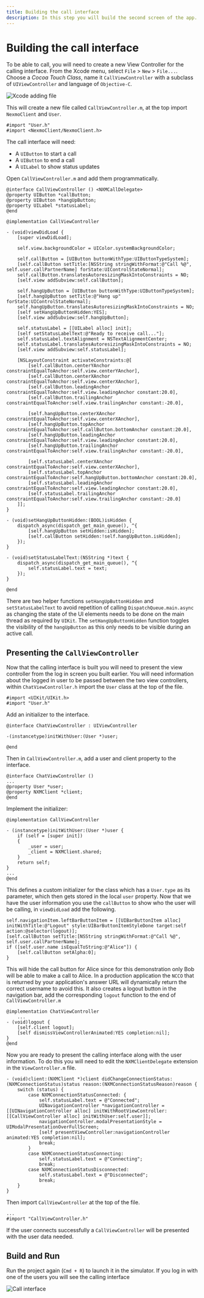 ```yaml
---
title: Building the call interface
description: In this step you will build the second screen of the app.
---
```


# Building the call interface

To be able to call, you will need to create a new View Controller for the calling interface. From the Xcode menu, select `File` > `New` > `File...`. Choose a *Cocoa Touch Class*, name it `CallViewController` with a subclass of `UIViewController` and language of `Objective-C`.

![Xcode adding file](/images/client-sdk/ios-in-app-voice/callviewcontrollerobjc.png)

This will create a new file called `CallViewController.m`, at the top import `NexmoClient` and `User`.

```objective_c
#import "User.h"
#import <NexmoClient/NexmoClient.h>
```

The call interface will need:

* A `UIButton` to start a call
* A `UIButton` to end a call
* A `UILabel` to show status updates

Open `CallViewController.m` and add them programmatically.

```objective_c
@interface CallViewController () <NXMCallDelegate>
@property UIButton *callButton;
@property UIButton *hangUpButton;
@property UILabel *statusLabel;
@end

@implementation CallViewController

- (void)viewDidLoad {
    [super viewDidLoad];
    
    self.view.backgroundColor = UIColor.systemBackgroundColor;
    
    self.callButton = [UIButton buttonWithType:UIButtonTypeSystem];
    [self.callButton setTitle:[NSString stringWithFormat:@"Call %@", self.user.callPartnerName] forState:UIControlStateNormal];
    self.callButton.translatesAutoresizingMaskIntoConstraints = NO;
    [self.view addSubview:self.callButton];
    
    self.hangUpButton = [UIButton buttonWithType:UIButtonTypeSystem];
    [self.hangUpButton setTitle:@"Hang up" forState:UIControlStateNormal];
    self.hangUpButton.translatesAutoresizingMaskIntoConstraints = NO;
    [self setHangUpButtonHidden:YES];
    [self.view addSubview:self.hangUpButton];
    
    self.statusLabel = [[UILabel alloc] init];
    [self setStatusLabelText:@"Ready to receive call..."];
    self.statusLabel.textAlignment = NSTextAlignmentCenter;
    self.statusLabel.translatesAutoresizingMaskIntoConstraints = NO;
    [self.view addSubview:self.statusLabel];
    
    [NSLayoutConstraint activateConstraints:@[
        [self.callButton.centerYAnchor constraintEqualToAnchor:self.view.centerYAnchor],
        [self.callButton.centerXAnchor constraintEqualToAnchor:self.view.centerXAnchor],
        [self.callButton.leadingAnchor constraintEqualToAnchor:self.view.leadingAnchor constant:20.0],
        [self.callButton.trailingAnchor constraintEqualToAnchor:self.view.trailingAnchor constant:-20.0],
        
        [self.hangUpButton.centerXAnchor constraintEqualToAnchor:self.view.centerXAnchor],
        [self.hangUpButton.topAnchor constraintEqualToAnchor:self.callButton.bottomAnchor constant:20.0],
        [self.hangUpButton.leadingAnchor constraintEqualToAnchor:self.view.leadingAnchor constant:20.0],
        [self.hangUpButton.trailingAnchor constraintEqualToAnchor:self.view.trailingAnchor constant:-20.0],
        
        [self.statusLabel.centerXAnchor constraintEqualToAnchor:self.view.centerXAnchor],
        [self.statusLabel.topAnchor constraintEqualToAnchor:self.hangUpButton.bottomAnchor constant:20.0],
        [self.statusLabel.leadingAnchor constraintEqualToAnchor:self.view.leadingAnchor constant:20.0],
        [self.statusLabel.trailingAnchor constraintEqualToAnchor:self.view.trailingAnchor constant:-20.0]
    ]];
}

- (void)setHangUpButtonHidden:(BOOL)isHidden {
    dispatch_async(dispatch_get_main_queue(), ^{
        [self.hangUpButton setHidden:isHidden];
        [self.callButton setHidden:!self.hangUpButton.isHidden];
    });
}

- (void)setStatusLabelText:(NSString *)text {
    dispatch_async(dispatch_get_main_queue(), ^{
        self.statusLabel.text = text;
    });
}

@end
```

There are two helper functions `setHangUpButtonHidden` and `setStatusLabelText` to avoid repetition of calling `DispatchQueue.main.async` as changing the state of the UI elements needs to be done on the main thread as required by `UIKit`. The `setHangUpButtonHidden` function toggles the visibility of the `hangUpButton` as this only needs to be visible during an active call. 


## Presenting the `CallViewController`

Now that the calling interface is built you will need to present the view controller from the log in screen you built earlier. You will need information about the logged in user to be passed between the two view controllers, within `ChatViewController.h` import the `User` class at the top of the file.

```objective_c
#import <UIKit/UIKit.h>
#import "User.h"
```

Add an initializer to the interface.

```objective_c
@interface ChatViewController : UIViewController

-(instancetype)initWithUser:(User *)user;

@end
```

Then in `CallViewController.m`, add a user and client property to the interface.

```objective_c
@interface ChatViewController ()
...
@property User *user;
@property NXMClient *client;
@end
```

Implement the initializer:

```objective_c
@implementation CallViewController

- (instancetype)initWithUser:(User *)user {
    if (self = [super init])
    {
        _user = user;
        _client = NXMClient.shared;
    }
    return self;
}
...
@end
```

This defines a custom initializer for the class which has a `User.type` as its parameter, which then gets stored in the local `user` property. Now that we have the user information you use the `callButton` to show who the user will be calling, in `viewDidLoad` add the following.

```objective_c
self.navigationItem.leftBarButtonItem = [[UIBarButtonItem alloc] initWithTitle:@"Logout" style:UIBarButtonItemStyleDone target:self action:@selector(logout)];
[self.callButton setTitle:[NSString stringWithFormat:@"Call %@", self.user.callPartnerName];
if ([self.user.name isEqualToString:@"Alice"]) {
    [self.callButton setAlpha:0];
}
```

This will hide the call button for Alice since for this demonstration only Bob will be able to make a call to Alice. In a production application the `NCCO` that is returned by your application's answer URL will dynamically return the correct username to avoid this. It also creates a logout button in the navigation bar, add the corresponding `logout` function to the end of `CallViewController.m` 

```objective_c 
@implementation ChatViewController
    ...
- (void)logout {
    [self.client logout];
    [self dismissViewControllerAnimated:YES completion:nil];
}
@end
```

Now you are ready to present the calling interface along with the user information. To do this you will need to edit the `NXMClientDelegate` extension in the `ViewController.m` file.

```objective_c
- (void)client:(NXMClient *)client didChangeConnectionStatus:(NXMConnectionStatus)status reason:(NXMConnectionStatusReason)reason {
    switch (status) {
        case NXMConnectionStatusConnected: {
            self.statusLabel.text = @"Connected";
            UINavigationController *navigationController = [[UINavigationController alloc] initWithRootViewController:[[CallViewController alloc] initWithUser:self.user]];
            navigationController.modalPresentationStyle = UIModalPresentationOverFullScreen;
            [self presentViewController:navigationController animated:YES completion:nil];
            break;
        }
        case NXMConnectionStatusConnecting:
            self.statusLabel.text = @"Connecting";
            break;
        case NXMConnectionStatusDisconnected:
            self.statusLabel.text = @"Disconnected";
            break;
    }
}
```

Then import `CallViewController` at the top of the file.

```objective_c
...
#import "CallViewController.h"
```

If the user connects successfully a `CallViewController` will be presented with the user data needed.

## Build and Run

Run the project again (`Cmd + R`) to launch it in the simulator. If you log in with one of the users you will see the calling interface

![Call interface](/images/client-sdk/ios-in-app-voice/call.png)
